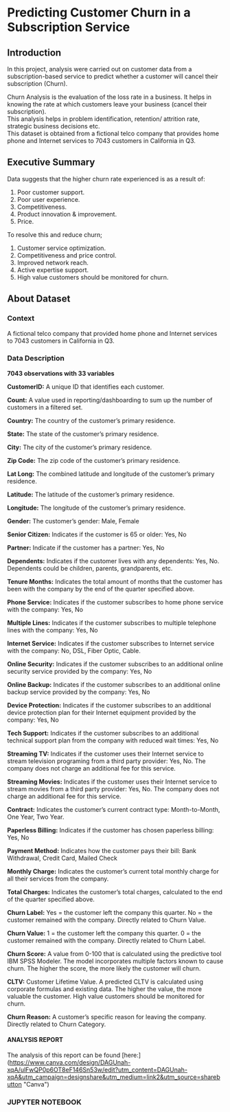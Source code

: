 # Predicting Customer Churn in a Subscription Service

## Introduction

In this project, analysis were carried out on customer data from a subscription-based service to predict whether a customer will cancel their subscription (Churn).

Churn Analysis is the evaluation of the loss rate in a business. It helps in knowing the rate at which customers leave your business (cancel their subscription). </br>This analysis helps in problem identification, retention/ attrition rate, strategic business decisions etc.
</br>
This dataset is obtained from a fictional telco company that provides home phone and Internet services to 7043 customers in California in Q3.
</br>

## Executive Summary

Data suggests that the higher churn rate experienced is as a result of:</br>

1. Poor customer support.
2. Poor user experience.
3. Competitiveness.
4. Product innovation & improvement.
5. Price.

To resolve this and reduce churn;
</br>
1. Customer service optimization.
2. Competitiveness and price control.
3. Improved network reach.
4. Active expertise support.
5. High value customers should be monitored for churn.

## About Dataset


### Context
A fictional telco company that provided home phone and Internet services to 7043 customers in California in Q3.

### Data Description</br>
**7043 observations with 33 variables** 

**CustomerID:** A unique ID that identifies each customer.

**Count:** A value used in reporting/dashboarding to sum up the number of customers in a filtered set.

**Country:** The country of the customer’s primary residence.

**State:** The state of the customer’s primary residence.

**City:** The city of the customer’s primary residence.

**Zip Code:** The zip code of the customer’s primary residence.

**Lat Long:** The combined latitude and longitude of the customer’s primary residence.

**Latitude:** The latitude of the customer’s primary residence.

**Longitude:** The longitude of the customer’s primary residence.

**Gender:** The customer’s gender: Male, Female

**Senior Citizen:** Indicates if the customer is 65 or older: Yes, No

**Partner:** Indicate if the customer has a partner: Yes, No

**Dependents:** Indicates if the customer lives with any dependents: Yes, No. Dependents could be children, parents, grandparents, etc.

**Tenure Months:** Indicates the total amount of months that the customer has been with the company by the end of the quarter specified above.

**Phone Service:** Indicates if the customer subscribes to home phone service with the company: Yes, No

**Multiple Lines:** Indicates if the customer subscribes to multiple telephone lines with the company: Yes, No

**Internet Service:** Indicates if the customer subscribes to Internet service with the company: No, DSL, Fiber Optic, Cable.

**Online Security:** Indicates if the customer subscribes to an additional online security service provided by the company: Yes, No

**Online Backup:** Indicates if the customer subscribes to an additional online backup service provided by the company: Yes, No

**Device Protection:** Indicates if the customer subscribes to an additional device protection plan for their Internet equipment provided by the company: Yes, No

**Tech Support:** Indicates if the customer subscribes to an additional technical support plan from the company with reduced wait times: Yes, No

**Streaming TV:** Indicates if the customer uses their Internet service to stream television programing from a third party provider: Yes, No. The company does not charge an additional fee for this service.

**Streaming Movies:** Indicates if the customer uses their Internet service to stream movies from a third party provider: Yes, No. The company does not charge an additional fee for this service.

**Contract:** Indicates the customer’s current contract type: Month-to-Month, One Year, Two Year.

**Paperless Billing:** Indicates if the customer has chosen paperless billing: Yes, No

**Payment Method:** Indicates how the customer pays their bill: Bank Withdrawal, Credit Card, Mailed Check

**Monthly Charge:** Indicates the customer’s current total monthly charge for all their services from the company.

**Total Charges:** Indicates the customer’s total charges, calculated to the end of the quarter specified above.

**Churn Label:** Yes = the customer left the company this quarter. No = the customer remained with the company. Directly related to Churn Value.

**Churn Value:** 1 = the customer left the company this quarter. 0 = the customer remained with the company. Directly related to Churn Label.

**Churn Score:** A value from 0-100 that is calculated using the predictive tool IBM SPSS Modeler. The model incorporates multiple factors known to cause churn. The higher the score, the more likely the customer will churn.

**CLTV:** Customer Lifetime Value. A predicted CLTV is calculated using corporate formulas and existing data. The higher the value, the more valuable the customer. High value customers should be monitored for churn.

**Churn Reason:** A customer’s specific reason for leaving the company. Directly related to Churn Category.


#### ANALYSIS REPORT

The analysis of this report can be found [here:] (https://www.canva.com/design/DAGUnah-xqA/ulFwQP0p6OT8eF146Sn53w/edit?utm_content=DAGUnah-xqA&utm_campaign=designshare&utm_medium=link2&utm_source=sharebutton "Canva")


### JUPYTER NOTEBOOK
